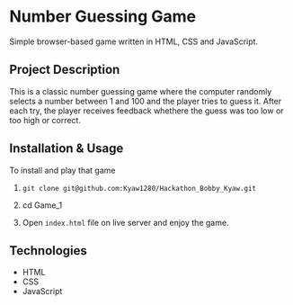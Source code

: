 # Number Guessing Game

Simple browser-based game written in HTML, CSS and JavaScript.

## Project Description 

This is a classic number guessing game where the computer randomly selects a number between 1 and 100 and the player tries to guess it. After each try, the player receives feedback whethere the guess was too low or too high or correct.

## Installation & Usage

To install and play that game
1. `git clone git@github.com:Kyaw1280/Hackathon_Bobby_Kyaw.git`

2. cd Game_1

3. Open `index.html` file on live server and enjoy the game.

## Technologies 
- HTML
- CSS
- JavaScript 